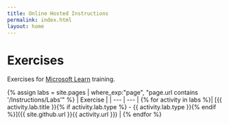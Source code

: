 ```yaml
---
title: Online Hosted Instructions
permalink: index.html
layout: home
---
```


# Exercises

Exercises for [Microsoft Learn](https://docs.microsoft.com/training/) training.

{% assign labs = site.pages | where_exp:"page", "page.url contains '/Instructions/Labs'" %}
| Exercise |
| --- | --- | 
{% for activity in labs  %}| [{{ activity.lab.title }}{% if activity.lab.type %} - {{ activity.lab.type }}{% endif %}]({{ site.github.url }}{{ activity.url }}) |
{% endfor %}

